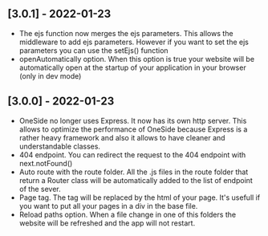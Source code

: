 ## [3.0.1] - 2022-01-23

- The ejs function now merges the ejs parameters. This allows the middleware to add ejs parameters. However if you want to set the ejs parameters you can use the setEjs() function
- openAutomatically option. When this option is true your website will be automatically open at the startup of your application in your browser (only in dev mode)

## [3.0.0] - 2022-01-23

- OneSide no longer uses Express. It now has its own http server. This allows to optimize the performance of OneSide because Express is a rather heavy framework and also it allows to have cleaner and understandable classes.
- 404 endpoint. You can redirect the request to the 404 endpoint with next.notFound()
- Auto route with the route folder. All the .js files in the route folder that return a Router class will be automatically added to the list of endpoint of the sever.
- Page tag. The tag will be replaced by the html of your page. It's usefull if you want to put all your pages in a div in the base file.
- Reload paths option. When a file change in one of this folders the website will be refreshed and the app will not restart.

